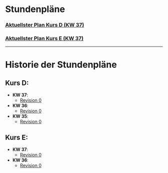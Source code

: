 # Stundenpläne

### [Aktuellster Plan Kurs D (KW 37)](./US_IT_2024_Sommer_FIAE_D_2024_abKW37.pdf)
### [Aktuellster Plan Kurs E (KW 37)](./US_IT_2024_Sommer_FIAE_E_2024_abKW37.pdf)

---

# Historie der Stundenpläne

## Kurs D:
- **KW 37**:
  - [Revision 0](./US_IT_2024_Sommer_FIAE_D_2024_abKW37.pdf)
- **KW 36**:
  - [Revision 0](./US_IT_2024_Sommer_FIAE_D_2024_abKW36.pdf)
- **KW 35**:
  - [Revision 0](./US_IT_2024_Sommer_FIAE_D_2024_abKW35.pdf)

## Kurs E:
- **KW 37**:
  - [Revision 0](./US_IT_2024_Sommer_FIAE_E_2024_abKW37.pdf)
- **KW 36**:
  - [Revision 0](./US_IT_2024_Sommer_FIAE_E_2024_abKW36.pdf)

